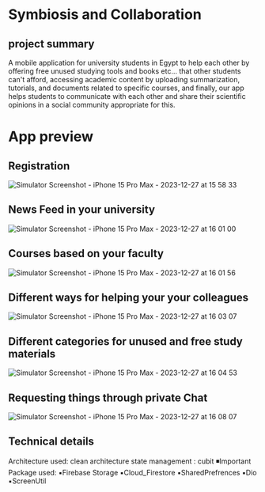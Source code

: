 # **Symbiosis and Collaboration**
## project summary
A mobile application for university students in Egypt to help each other by offering free unused studying tools and books etc... that other students can't afford, accessing academic content by uploading summarization, tutorials, and documents related to specific courses, and finally, our app helps students to communicate with each other and share their scientific opinions in a social community appropriate for this.
# App preview
## Registration
![Simulator Screenshot - iPhone 15 Pro Max - 2023-12-27 at 15 58 33](https://github.com/AhmedAyman26/studentHub/assets/116598457/b129cdce-808f-497e-83df-5d3ae2c6090c)

## News Feed in your university
![Simulator Screenshot - iPhone 15 Pro Max - 2023-12-27 at 16 01 00](https://github.com/AhmedAyman26/studentHub/assets/116598457/656f219c-a78d-4b29-9a1b-a0af4fff4825)

## Courses based on your faculty
![Simulator Screenshot - iPhone 15 Pro Max - 2023-12-27 at 16 01 56](https://github.com/AhmedAyman26/studentHub/assets/116598457/e1a40ea3-b953-427b-902a-e3aeb574efd2)

## Different ways for helping your your colleagues
![Simulator Screenshot - iPhone 15 Pro Max - 2023-12-27 at 16 03 07](https://github.com/AhmedAyman26/studentHub/assets/116598457/143814ff-ead6-4943-8994-e97ce672d23a)

## Different categories for unused and free study materials
![Simulator Screenshot - iPhone 15 Pro Max - 2023-12-27 at 16 04 53](https://github.com/AhmedAyman26/studentHub/assets/116598457/be6abb5f-cd04-41f4-a3bf-3f99de692f39)

## Requesting things through private Chat
![Simulator Screenshot - iPhone 15 Pro Max - 2023-12-27 at 16 08 07](https://github.com/AhmedAyman26/studentHub/assets/116598457/ec2f73dd-1305-4f5d-a8fe-c62a8c716f0f)

## Technical details

Architecture used: clean architecture
state management : cubit
◾Important Package used:
 ▪️Firebase Storage
 ▪️Cloud_Firestore
 ▪️SharedPrefrences
 ▪️Dio
 ▪️ScreenUtil

